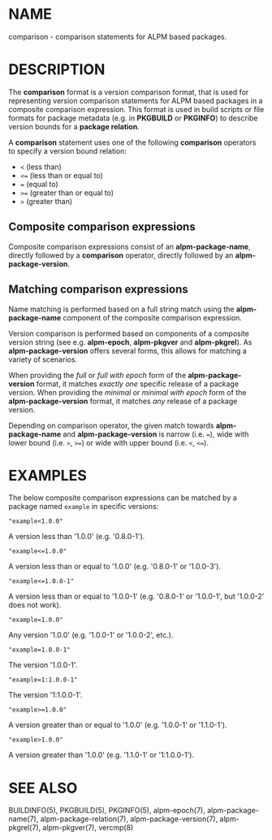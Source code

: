 # NAME

comparison - comparison statements for ALPM based packages.

# DESCRIPTION

The **comparison** format is a version comparison format, that is used for representing version comparison statements for ALPM based packages in a composite comparison expression.
This format is used in build scripts or file formats for package metadata (e.g. in **PKGBUILD** or **PKGINFO**) to describe version bounds for a **package relation**.

A **comparison** statement uses one of the following **comparison** operators to specify a version bound relation:

- `<` (less than)
- `<=` (less than or equal to)
- `=` (equal to)
- `>=` (greater than or equal to)
- `>` (greater than)

## Composite comparison expressions

Composite comparison expressions consist of an **alpm-package-name**, directly followed by a **comparison** operator, directly followed by an **alpm-package-version**.

## Matching comparison expressions

Name matching is performed based on a full string match using the **alpm-package-name** component of the composite comparison expression.

Version comparison is performed based on components of a composite version string (see e.g. **alpm-epoch**, **alpm-pkgver** and **alpm-pkgrel**).
As **alpm-package-version** offers several forms, this allows for matching a variety of scenarios.

When providing the *full* or *full with epoch* form of the **alpm-package-version** format, it matches *exactly one* specific release of a package version.
When providing the *minimal* or *minimal with epoch* form of the **alpm-package-version** format, it matches *any* release of a package version.

Depending on comparison operator, the given match towards **alpm-package-name** and **alpm-package-version** is narrow (i.e. `=`), wide with lower bound (i.e. `>`, `>=`) or wide with upper bound (i.e. `<`, `<=`).

# EXAMPLES

The below composite comparison expressions can be matched by a package named `example` in specific versions:

```
"example<1.0.0"
```

A version less than '1.0.0' (e.g. '0.8.0-1').

```
"example<=1.0.0"
```

A version less than or equal to '1.0.0' (e.g. '0.8.0-1' or '1.0.0-3').

```
"example<=1.0.0-1"
```

A version less than or equal to '1.0.0-1' (e.g. '0.8.0-1' or '1.0.0-1', but '1.0.0-2' does not work).

```
"example=1.0.0"
```

Any version '1.0.0' (e.g. '1.0.0-1' or '1.0.0-2', etc.).

```
"example=1.0.0-1"
```

The version '1.0.0-1'.

```
"example=1:1.0.0-1"
```

The version '1:1.0.0-1'.

```
"example>=1.0.0"
```

A version greater than or equal to '1.0.0' (e.g. '1.0.0-1' or '1.1.0-1').

```
"example>1.0.0"
```

A version greater than '1.0.0' (e.g. '1.1.0-1' or '1:1.0.0-1').

# SEE ALSO

BUILDINFO(5), PKGBUILD(5), PKGINFO(5), alpm-epoch(7), alpm-package-name(7), alpm-package-relation(7), alpm-package-version(7), alpm-pkgrel(7), alpm-pkgver(7), vercmp(8)

